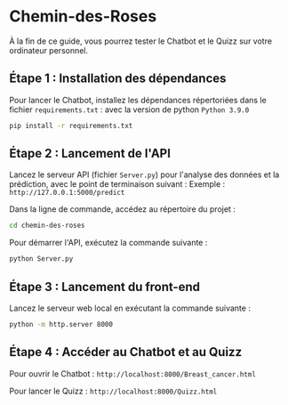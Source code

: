 # Chemin-des-Roses

À la fin de ce guide, vous pourrez tester le Chatbot et le Quizz sur votre ordinateur personnel.

## Étape 1 : Installation des dépendances
Pour lancer le Chatbot, installez les dépendances répertoriées dans le fichier `requirements.txt` :
avec la version de python `Python 3.9.0`

```bash
pip install -r requirements.txt
```

## Étape 2 : Lancement de l'API
Lancez le serveur API (fichier `Server.py`) pour l'analyse des données et la prédiction, avec le point de terminaison suivant :
Exemple : `http://127.0.0.1:5000/predict`

Dans la ligne de commande, accédez au répertoire du projet :
```bash
cd chemin-des-roses
```

Pour démarrer l'API, exécutez la commande suivante :

```bash
python Server.py
```

## Étape 3 : Lancement du front-end
Lancez le serveur web local en exécutant la commande suivante :

```bash
python -m http.server 8000
```

## Étape 4 : Accéder au Chatbot et au Quizz

Pour ouvrir le Chatbot : `http://localhost:8000/Breast_cancer.html`

Pour lancer le Quizz : `http://localhost:8000/Quizz.html`






